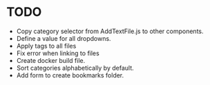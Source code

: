 # TODO

- Copy category selector from AddTextFile.js to other components.
- Define a value for all dropdowns.
- Apply tags to all files
- Fix error when linking to files
- Create docker build file.
- Sort categories alphabetically by default.
- Add form to create bookmarks folder.